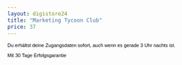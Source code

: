 ```yaml
---
layout: digistore24
title: "Marketing Tycoon Club"
price: 37
---
```

<p style="color:#000000;font-family:Verdana, Arial, Helvetica, sans-serif;font-size:11px;">Du erh&#xE4;ltst deine Zugangsdaten sofort, auch wenn es gerade 3 Uhr nachts ist.</p>
<p style="color:#000000;font-family:Verdana, Arial, Helvetica, sans-serif;font-size:11px;">Mit 30 Tage Erfolgsgarantie</p>